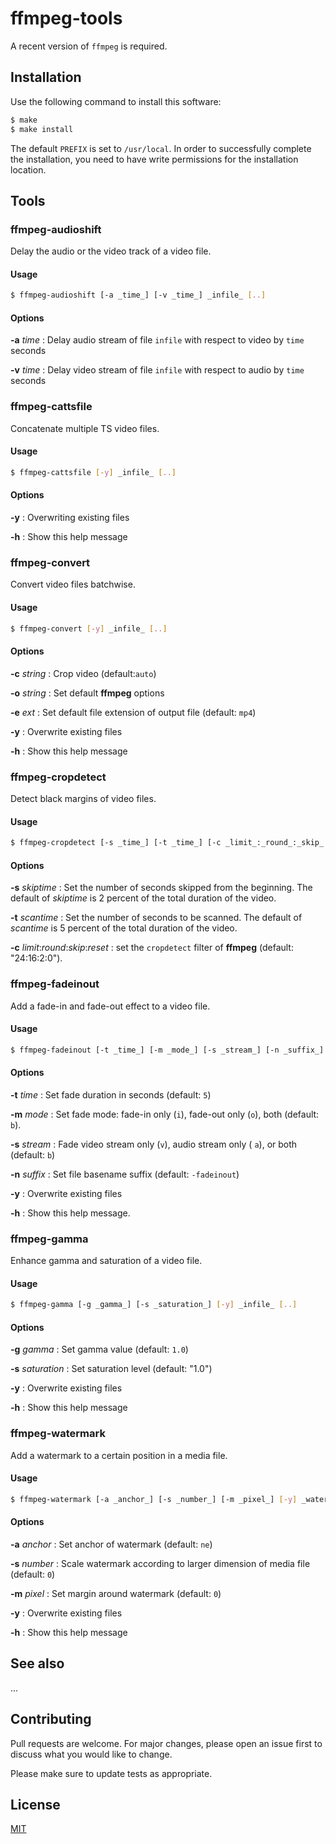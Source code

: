 # ffmpeg-tools

A recent version of `ffmpeg` is required.


## Installation

Use the following command to install this software:

```bash
$ make
$ make install
```

The default `PREFIX` is set to `/usr/local`.  In order to successfully complete the installation, you need to have write permissions for the installation location.


## Tools


### ffmpeg-audioshift

Delay the audio or the video track of a video file.

#### Usage

```bash
$ ffmpeg-audioshift [-a _time_] [-v _time_] _infile_ [..]
```

#### Options

**-a** _time_
: Delay audio stream of file `infile` with respect to video by `time` seconds

**-v** _time_
: Delay video stream of file `infile` with respect to audio by `time` seconds


### ffmpeg-cattsfile

Concatenate multiple TS video files.

#### Usage

```bash
$ ffmpeg-cattsfile [-y] _infile_ [..]
```

#### Options

**-y**
: Overwriting existing files

**-h**
: Show this help message


### ffmpeg-convert

Convert video files batchwise.

#### Usage

```bash
$ ffmpeg-convert [-y] _infile_ [..]
```

#### Options

**-c** _string_
: Crop video (default:`auto`)

**-o** _string_
: Set default **ffmpeg** options

**-e** _ext_
: Set default file extension of output file (default: `mp4`)

**-y**
: Overwrite existing files

**-h**
: Show this help message


### ffmpeg-cropdetect

Detect black margins of video files.

#### Usage

```bash
$ ffmpeg-cropdetect [-s _time_] [-t _time_] [-c _limit_:_round_:_skip_:_reset_] _infile_
```

#### Options

**-s** _skiptime_
: Set the number of seconds skipped from the beginning.  The default of _skiptime_ is 2 percent of the total duration of the video.  

**-t** _scantime_
: Set the number of seconds to be scanned.  The default of _scantime_ is 5 percent of the total duration of the video.  

**-c** _limit_:_round_:_skip_:_reset_
: set the `cropdetect` filter of **ffmpeg** (default: "24:16:2:0").


### ffmpeg-fadeinout

Add a fade-in and fade-out effect to a video file.

#### Usage

```bash
$ ffmpeg-fadeinout [-t _time_] [-m _mode_] [-s _stream_] [-n _suffix_] [-y] _infile_
```

#### Options

**-t** _time_
: Set fade duration in seconds (default: `5`)

**-m** _mode_
: Set fade mode: fade-in only (`i`), fade-out only (`o`), both (default: `b`).

**-s** _stream_
: Fade video stream only (`v`), audio stream only ( `a`), or both (default: `b`)

**-n** _suffix_
: Set file basename suffix (default: `-fadeinout`)

**-y**
: Overwrite existing files

**-h**
: Show this help message.


### ffmpeg-gamma

Enhance gamma and saturation of a video file.

#### Usage

```bash
$ ffmpeg-gamma [-g _gamma_] [-s _saturation_] [-y] _infile_ [..]
```

#### Options

**-g** _gamma_
: Set gamma value (default: `1.0`)

**-s** _saturation_
: Set saturation level (default: "1.0")

**-y**
: Overwrite existing files

**-h**
: Show this help message


### ffmpeg-watermark

Add a watermark to a certain position in a media file.

#### Usage

```bash
$ ffmpeg-watermark [-a _anchor_] [-s _number_] [-m _pixel_] [-y] _watermark_ _infile_ [..]
```

#### Options

**-a** _anchor_
: Set anchor of watermark (default: `ne`)

**-s** _number_
: Scale watermark according to larger dimension of media file (default: `0`)

**-m** _pixel_
: Set margin around watermark (default: `0`)

**-y**
: Overwrite existing files

**-h**
: Show this help message


## See also

...

## Contributing

Pull requests are welcome. For major changes, please open an issue first to discuss what you would like to change.

Please make sure to update tests as appropriate.

## License

[MIT](https://choosealicense.com/licenses/mit/)
